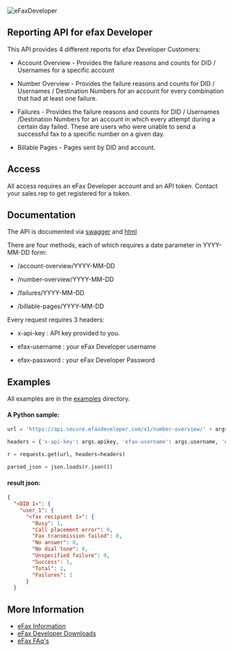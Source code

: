 ![eFaxDeveloper](https://secure.efaxdeveloper.com/efaxdev/img/developerLogo-sm.gif)

## Reporting API for efax Developer

This API provides 4 different reports for efax Developer Customers:

* Account Overview - Provides the failure reasons and counts for DID / Usernames for a specific account

* Number Overview - Provides the failure reasons and counts for DID / Usernames / Destination Numbers for an account for every combination that had at least one failure.

* Failures - Provides the failure reasons and counts for DID / Usernames /Destination Numbers for an account in which every attempt during a certain day failed.  These are users who were unable to send a successful fax to a specific number on a given day.

* Billable Pages - Pages sent by DID and account. 

## Access

All access requires an eFax Developer account and an API token.  Contact your sales rep to get registered for a token.

## Documentation

The API is documented via [swagger](swagger/eFaxDeveloperReportingAPI.json) and [html](docs/index.html)

There are four methods, each of which requires a date parameter in YYYY-MM-DD form:

* /account-overview/YYYY-MM-DD

* /number-overview/YYYY-MM-DD

* /failures/YYYY-MM-DD

* /billable-pages/YYYY-MM-DD

Every request requires 3 headers:

* x-api-key : API key provided to you.

* efax-username : your eFax Developer username

* efax-password : your eFax Developer Password

## Examples 

All examples are in the [examples](examples/) directory.

#### A Python sample:
```python
url = 'https://api.secure.efaxdeveloper.com/v1/number-overview/' + args.date

headers = {'x-api-key': args.apikey, 'efax-username': args.username, 'efax-password' : args.password}

r = requests.get(url, headers=headers)

parsed_json = json.loads(r.json())
```

#### result json:

```json
{
  "<DID 1>": {
    "user_1": {
      "<fax recipient 1>": {
        "Busy": 1,
        "Call placement error": 0,
        "Fax transmission failed": 0,
        "No answer": 0,
        "No dial tone": 0,
        "Unspecified failure": 0,
        "Success": 1,
        "Total": 2,
        "Failures": 1
      }
  }
```

## More Information
* [eFax Information](https://enterprise.efax.com/online-fax-services/fax-api)
* [eFax Developer Downloads](https://secure.efaxdeveloper.com/downloads.jsp)
* [eFax FAq's](http://www.efaxdeveloper.com/faq)


